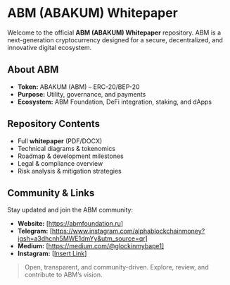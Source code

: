# ABM (ABAKUM) Whitepaper

Welcome to the official **ABM (ABAKUM) Whitepaper** repository. ABM is a next-generation cryptocurrency designed for a secure, decentralized, and innovative digital ecosystem.

## About ABM
- **Token:** ABAKUM (ABM) – ERC-20/BEP-20  
- **Purpose:** Utility, governance, and payments  
- **Ecosystem:** ABM Foundation, DeFi integration, staking, and dApps  

## Repository Contents
- Full **whitepaper** (PDF/DOCX)  
- Technical diagrams & tokenomics  
- Roadmap & development milestones  
- Legal & compliance overview  
- Risk analysis & mitigation strategies  

## Community & Links
Stay updated and join the ABM community:  
- **Website:** [https://abmfoundation.ru]  
- **Telegram:** [https://www.instagram.com/alphablockchainmoney?igsh=a3dhcnh5MWE1dmYy&utm_source=qr]  
- **Medium:** [https://medium.com/@glockinmybape1]  
- **Instagram:** [[Insert Link](https://t.me/abm_fund)]  

> Open, transparent, and community-driven. Explore, review, and contribute to ABM’s vision.
